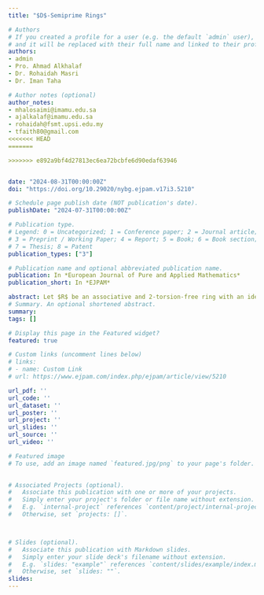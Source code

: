 ```yaml
---
title: "$D$-Semiprime Rings"

# Authors
# If you created a profile for a user (e.g. the default `admin` user), write the username (folder name) here 
# and it will be replaced with their full name and linked to their profile.
authors:
- admin
- Pro. Ahmad Alkhalaf
- Dr. Rohaidah Masri
- Dr. Iman Taha

# Author notes (optional)
author_notes:
- mhalosaimi@imamu.edu.sa
- ajalkalaf@imamu.edu.sa
- rohaidah@fsmt.upsi.edu.my
- tfaith80@gmail.com
<<<<<<< HEAD
=======

>>>>>>> e892a9bf4d27813ec6ea72bcbfe6d90edaf63946


date: "2024-08-31T00:00:00Z"
doi: "https://doi.org/10.29020/nybg.ejpam.v17i3.5210"

# Schedule page publish date (NOT publication's date).
publishDate: "2024-07-31T00:00:00Z"

# Publication type.
# Legend: 0 = Uncategorized; 1 = Conference paper; 2 = Journal article;
# 3 = Preprint / Working Paper; 4 = Report; 5 = Book; 6 = Book section;
# 7 = Thesis; 8 = Patent
publication_types: ["3"]

# Publication name and optional abbreviated publication name.
publication: In *European Journal of Pure and Applied Mathematics*
publication_short: In *EJPAM*

abstract: Let $R$ be an associative and 2-torsion-free ring with an identity. in this work, we will generalize the results of differentially prime rings in [18] by applying the hypotheses in a differentially semiprime rings. In particular, we have proved that if $R$ is a $ D$-semiprime ring, then either $R$ is a commutative ring or $D$ is a semiprime ring.
# Summary. An optional shortened abstract.
summary: 
tags: []

# Display this page in the Featured widget?
featured: true

# Custom links (uncomment lines below)
# links:
# - name: Custom Link
# url: https://www.ejpam.com/index.php/ejpam/article/view/5210

url_pdf: ''
url_code: ''
url_dataset: ''
url_poster: ''
url_project: ''
url_slides: ''
url_source: ''
url_video: ''

# Featured image
# To use, add an image named `featured.jpg/png` to your page's folder. 

 
# Associated Projects (optional).
#   Associate this publication with one or more of your projects.
#   Simply enter your project's folder or file name without extension.
#   E.g. `internal-project` references `content/project/internal-project/index.md`.
#   Otherwise, set `projects: []`.



# Slides (optional).
#   Associate this publication with Markdown slides.
#   Simply enter your slide deck's filename without extension.
#   E.g. `slides: "example"` references `content/slides/example/index.md`.
#   Otherwise, set `slides: ""`.
slides: 
---
```





